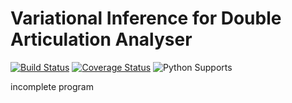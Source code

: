 # Variational Inference for Double Articulation Analyser

<!-- badges -->
[![Build Status](https://travis-ci.org/ahahsak/VariatioalDAA.svg?branch=master)](https://travis-ci.org/ahahsak/VariatioalDAA)
[![Coverage Status](https://coveralls.io/repos/github/ahahsak/VariatioalDAA/badge.svg?branch=master)](https://coveralls.io/github/ahahsak/VariatioalDAA?branch=master)
![Python Supports](https://img.shields.io/badge/Python-3.5-blue.svg)

incomplete program
